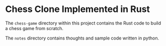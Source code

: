 # Chess Clone Implemented in Rust 

The `chess-game` directory within this project contains the Rust code to build a chess game from scratch.  

The `notes` directory contains thoughts and sample code written in python.  
